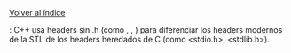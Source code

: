 [Volver al índice](../../README.md)

: C++ usa headers sin .h (como <iostream>, <vector>, <string>) para diferenciar los headers modernos de la STL de los headers heredados de C (como <stdio.h>, <stdlib.h>).
